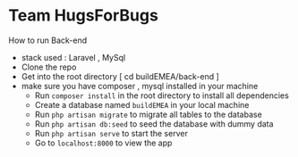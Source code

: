 # Team HugsForBugs


How to run Back-end
- stack used : Laravel , MySql
- Clone the repo
- Get into the root directory [  cd buildEMEA/back-end  ]
- make sure you have composer , mysql installed in your machine 
  + Run `composer install` in the root directory to install all dependencies 
  + Create a database named `buildEMEA` in your local machine
  + Run `php artisan migrate` to migrate all tables to the database
  + Run `php artisan db:seed` to seed the database with dummy data
  + Run `php artisan serve` to start the server
  + Go to `localhost:8000` to view the app


